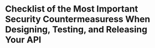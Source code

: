 # Checklist of the Most Important Security Countermeasuress When Designing, Testing, and Releasing Your API